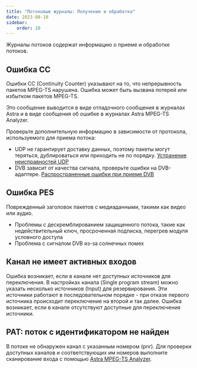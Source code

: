 ```yaml
---
title: "Потоковые журналы: Получение и обработка"
date: 2023-08-10
sidebar:
    order: 20
---
```


Журналы потоков содержат информацию о приеме и обработке потоков.

## Ошибка CC[](/ru/astra/admin-guide/log/stream#cc-error)

Ошибки CC (Continuity Counter) указывают на то, что непрерывность пакетов MPEG-TS нарушена. Ошибка может быть вызвана потерей или избытком пакетов MPEG-TS.

Это сообщение выводится в виде отладочного сообщения в журналах Astra и в виде сообщения об ошибке в журналах Astra MPEG-TS Analyzer.

Проверьте дополнительную информацию в зависимости от протокола, используемого для приема потока:

- UDP не гарантирует доставку данных, поэтому пакеты могут теряться, дублироваться или приходить не по порядку. [Устранение неисправностей UDP](/ru/misc/troubleshooting/receiving/udp#too-many-errors-on-receiving-udp)
- DVB зависит от качества сигнала, проверьте ошибки на DVB-адаптере. [Распространенные ошибки при приеме DVB](/ru/misc/troubleshooting/dvb/errors)

## Ошибка PES[](/ru/astra/admin-guide/log/stream#pes-error)

Поврежденный заголовок пакетов с медиаданными, такими как видео или аудио.

- Проблемы с дескремблированием защищенного потока, такие как недействительный ключ, просроченная подписка, перегрев модуля условного доступа
- Проблема с сигналом DVB из-за солнечных помех

## Канал не имеет активных входов[](/ru/astra/admin-guide/log/stream#channel-has-no-active-inputs)

Ошибка возникает, если в канале нет доступных источников для переключения. В настройках канала (Single program stream) можно указать несколько источников (Input) для резервирования. Эти источники работают в последовательном порядке - при отказе первого источника происходит переключение на второй и так далее. Ошибка возникает, если в канале отсутствуют доступные для переключения источники.

## PAT: поток с идентификатором не найден[](/ru/astra/admin-guide/log/stream#pat-stream-with-id-is-not-found)

В потоке не обнаружен канал с указанным номером (pnr). Для проверки доступных каналов и соответствующих им номеров выполните сканирование входа с помощью [Astra MPEG-TS Analyzer](/ru/misc/tools-and-utilities/tv-and-media/astra-mpeg-ts-analyzer).
